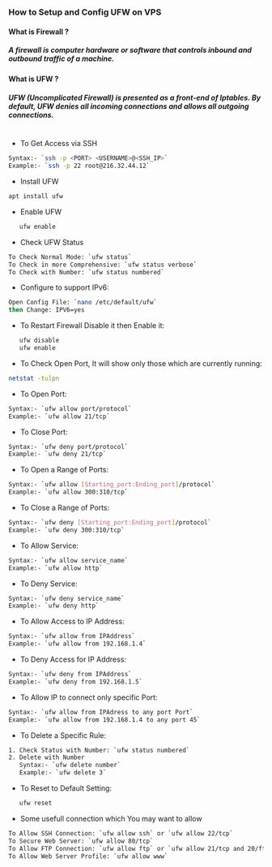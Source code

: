 ### How to Setup and Config UFW on VPS
#### What is Firewall ?
##### A firewall is computer hardware or software that controls inbound and outbound traffic of a machine.

#### What is UFW ?
##### UFW (Uncomplicated Firewall) is presented as a front-end of Iptables. By default, UFW denies all incoming connections and allows all outgoing connections.
#

- To Get Access via SSH
```sh
Syntax:- `ssh -p <PORT> <USERNAME>@<SSH_IP>`
Example:- `ssh -p 22 root@216.32.44.12`
```
- Install UFW
```sh
apt install ufw
```
- Enable UFW
```sh
   ufw enable
```
- Check UFW Status
```sh
To Check Normal Mode: `ufw status`
To Check in more Comprehensive: `ufw status verbose`
To Check with Number: `ufw status numbered`
```
- Configure to support IPv6:
```sh
Open Config File: `nano /etc/default/ufw`
then Change: IPV6=yes
```
- To Restart Firewall Disable it then Enable it:
```sh
   ufw disable
   ufw enable
```
- To Check Open Port, It will show only those which are currently running:
```sh
netstat -tulpn
```
- To Open Port:
```sh
Syntax:- `ufw allow port/protocol`
Example:- `ufw allow 21/tcp`
```
- To Close Port:
```sh
Syntax:- `ufw deny port/protocol`
Example:- `ufw deny 21/tcp`
```
- To Open a Range of Ports:
```sh
Syntax:- `ufw allow [Starting_port:Ending_port]/protocol`
Example:- `ufw allow 300:310/tcp`
```
- To Close a Range of Ports:
```sh
Syntax:- `ufw deny [Starting_port:Ending_port]/protocol`
Example:- `ufw deny 300:310/tcp`
```
- To Allow Service:
```sh
Syntax:- `ufw allow service_name`
Example:- `ufw allow http`
```
- To Deny Service:
```sh
Syntax:- `ufw deny service_name`
Example:- `ufw deny http`
```
- To Allow Access to IP Address:
```sh
Syntax:- `ufw allow from IPAddress`
Example:- `ufw allow from 192.168.1.4`
```
- To Deny Access for IP Address:
```sh
Syntax:- `ufw deny from IPAddress`
Example:- `ufw deny from 192.168.1.5`
```
- To Allow IP to connect only specific Port:
```sh
Syntax:- `ufw allow from IPAdress to any port Port`
Example:- `ufw allow from 192.168.1.4 to any port 45`
```
- To Delete a Specific Rule:
```sh
1. Check Status with Number: `ufw status numbered`
2. Delete with Number 
   Syntax:- `ufw delete number`
   Example:- `ufw delete 3`
```
- To Reset to Default Setting:
```sh
   ufw reset
```
- Some usefull connection which You may want to allow
```sh
To Allow SSH Connection: `ufw allow ssh` or `ufw allow 22/tcp`
To Secure Web Server: `ufw allow 80/tcp`
To Allow FTP Connection: `ufw allow ftp` or `ufw allow 21/tcp and 20/ftp`
To Allow Web Server Profile: `ufw allow www`
```